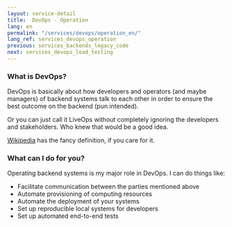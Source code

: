 ```yaml
---
layout: service-detail
title:  DevOps - Operation
lang: en
permalink: "/services/devops/operation_en/"
lang_ref: services_devops_operation
previous: services_backends_legacy_code
next: services_devops_load_testing
---
```

### What is DevOps?
DevOps is basically about how developers and operators (and maybe managers) of backend systems talk to each other in order to ensure the best outcome on the backend (pun intended).

Or you can just call it LiveOps without completely ignoring the developers and stakeholders. Who knew that would be a good idea.

[Wikipedia](https://en.wikipedia.org/wiki/DevOps) has the fancy definition, if you care for it.

### What can I do for you?
Operating backend systems is my major role in DevOps. I can do things like:
- Facilitate communication between the parties mentioned above
- Automate provisioning of computing resources
- Automate the deployment of your systems
- Set up reproducible local systems for developers
- Set up automated end-to-end tests
